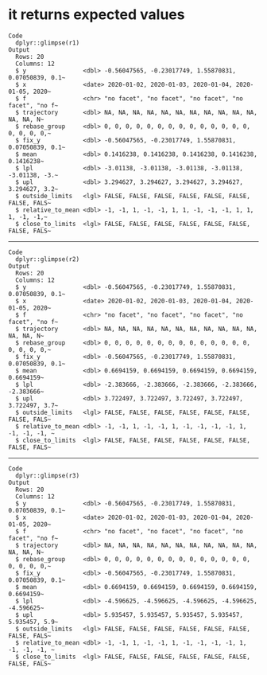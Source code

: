 # it returns expected values

    Code
      dplyr::glimpse(r1)
    Output
      Rows: 20
      Columns: 12
      $ y                <dbl> -0.56047565, -0.23017749, 1.55870831, 0.07050839, 0.1~
      $ x                <date> 2020-01-02, 2020-01-03, 2020-01-04, 2020-01-05, 2020~
      $ f                <chr> "no facet", "no facet", "no facet", "no facet", "no f~
      $ trajectory       <dbl> NA, NA, NA, NA, NA, NA, NA, NA, NA, NA, NA, NA, NA, N~
      $ rebase_group     <dbl> 0, 0, 0, 0, 0, 0, 0, 0, 0, 0, 0, 0, 0, 0, 0, 0, 0, 0,~
      $ fix_y            <dbl> -0.56047565, -0.23017749, 1.55870831, 0.07050839, 0.1~
      $ mean             <dbl> 0.1416238, 0.1416238, 0.1416238, 0.1416238, 0.1416238~
      $ lpl              <dbl> -3.01138, -3.01138, -3.01138, -3.01138, -3.01138, -3.~
      $ upl              <dbl> 3.294627, 3.294627, 3.294627, 3.294627, 3.294627, 3.2~
      $ outside_limits   <lgl> FALSE, FALSE, FALSE, FALSE, FALSE, FALSE, FALSE, FALS~
      $ relative_to_mean <dbl> -1, -1, 1, -1, -1, 1, 1, -1, -1, -1, 1, 1, 1, -1, -1,~
      $ close_to_limits  <lgl> FALSE, FALSE, FALSE, FALSE, FALSE, FALSE, FALSE, FALS~

---

    Code
      dplyr::glimpse(r2)
    Output
      Rows: 20
      Columns: 12
      $ y                <dbl> -0.56047565, -0.23017749, 1.55870831, 0.07050839, 0.1~
      $ x                <date> 2020-01-02, 2020-01-03, 2020-01-04, 2020-01-05, 2020~
      $ f                <chr> "no facet", "no facet", "no facet", "no facet", "no f~
      $ trajectory       <dbl> NA, NA, NA, NA, NA, NA, NA, NA, NA, NA, NA, NA, NA, N~
      $ rebase_group     <dbl> 0, 0, 0, 0, 0, 0, 0, 0, 0, 0, 0, 0, 0, 0, 0, 0, 0, 0,~
      $ fix_y            <dbl> -0.56047565, -0.23017749, 1.55870831, 0.07050839, 0.1~
      $ mean             <dbl> 0.6694159, 0.6694159, 0.6694159, 0.6694159, 0.6694159~
      $ lpl              <dbl> -2.383666, -2.383666, -2.383666, -2.383666, -2.383666~
      $ upl              <dbl> 3.722497, 3.722497, 3.722497, 3.722497, 3.722497, 3.7~
      $ outside_limits   <lgl> FALSE, FALSE, FALSE, FALSE, FALSE, FALSE, FALSE, FALS~
      $ relative_to_mean <dbl> -1, -1, 1, -1, -1, 1, -1, -1, -1, -1, 1, -1, -1, -1, ~
      $ close_to_limits  <lgl> FALSE, FALSE, FALSE, FALSE, FALSE, FALSE, FALSE, FALS~

---

    Code
      dplyr::glimpse(r3)
    Output
      Rows: 20
      Columns: 12
      $ y                <dbl> -0.56047565, -0.23017749, 1.55870831, 0.07050839, 0.1~
      $ x                <date> 2020-01-02, 2020-01-03, 2020-01-04, 2020-01-05, 2020~
      $ f                <chr> "no facet", "no facet", "no facet", "no facet", "no f~
      $ trajectory       <dbl> NA, NA, NA, NA, NA, NA, NA, NA, NA, NA, NA, NA, NA, N~
      $ rebase_group     <dbl> 0, 0, 0, 0, 0, 0, 0, 0, 0, 0, 0, 0, 0, 0, 0, 0, 0, 0,~
      $ fix_y            <dbl> -0.56047565, -0.23017749, 1.55870831, 0.07050839, 0.1~
      $ mean             <dbl> 0.6694159, 0.6694159, 0.6694159, 0.6694159, 0.6694159~
      $ lpl              <dbl> -4.596625, -4.596625, -4.596625, -4.596625, -4.596625~
      $ upl              <dbl> 5.935457, 5.935457, 5.935457, 5.935457, 5.935457, 5.9~
      $ outside_limits   <lgl> FALSE, FALSE, FALSE, FALSE, FALSE, FALSE, FALSE, FALS~
      $ relative_to_mean <dbl> -1, -1, 1, -1, -1, 1, -1, -1, -1, -1, 1, -1, -1, -1, ~
      $ close_to_limits  <lgl> FALSE, FALSE, FALSE, FALSE, FALSE, FALSE, FALSE, FALS~

